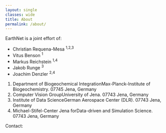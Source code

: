 ```yaml
---
layout: single
classes: wide
title: About
permalink: /about/
---
```


EarthNet is a joint effort of:
* Christian Requena-Mesa <sup>1,2,3</sup>
* Vitus Benson <sup>1</sup>
* Markus Reichstein <sup>1,4</sup>
* Jakob Runge <sup>3</sup>
* Joachim Denzler <sup>2,4</sup>

1. Department of Biogeochemical IntegrationMax-Planck-Institute of Biogeochemistry. 07745 Jena, Germany
2. Computer Vision GroupUniversity of Jena. 07743 Jena, Germany
3. Institute of Data ScienceGerman Aerospace Center (DLR). 07743 Jena, Germany
4. Michael-Stifel-Center Jena forData-driven and Simulation Science. 07743 Jena, Germany

Contact: 

